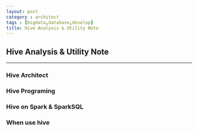 ```yaml
---
layout: post
category : architect
tags : [bigdata,database,develop]
title: Hive Analysis & Utility Note
---
```


## Hive Analysis & Utility Note
------------------------------------------------------------

### Hive Architect

### Hive Programing

### Hive on Spark & SparkSQL

### When use hive 
